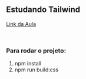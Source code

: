 ## Estudando Tailwind

[Link da Aula](https://www.youtube.com/watch?v=1eLaBow7Zbo&list=PLcoYAcR89n-r1m-tMfV4qndrRWpT_rb9u)

<br> 

### Para rodar o projeto:

1. npm install
2. npm run build:css
